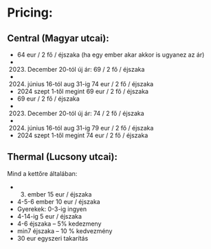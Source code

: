 # Pricing:
## Central (Magyar utcai):
- 64 eur / 2 fő / éjszaka (ha egy ember akar akkor is ugyanez az ár)
- 2023. December 20-tól új ár: 69 / 2 fő / éjszaka
- 2024. június 16-tól aug 31-ig 74 eur / 2 fő / éjszaka
- 2024 szept 1-től megint 69 eur / 2 fő / éjszaka
- 69 eur / 2 fő / éjszaka 
- 2023. December 20-tól új ár: 74 / 2 fő / éjszaka
- 2024. június 16-tól aug 31-ig 79 eur / 2 fő / éjszaka
- 2024 szept 1-től megint 74 eur / 2 fő / éjszaka

## Thermal (Lucsony utcai):
Mind a kettőre általában:
- 3. ember 15 eur / éjszaka
- 4-5-6 ember 10 eur / éjszaka
- Gyerekek: 0-3-ig ingyen
- 4-14-ig 5 eur / éjszaka
- 4-6 éjszaka – 5% kedezmeny
- min7 éjszaka – 10 % kedvezmény
- 30 eur egyszeri takarítás
